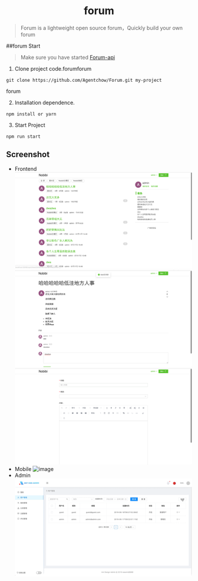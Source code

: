 <h1 align="center">forum</h1>

> Forum is a lightweight open source forum，Quickly build your own forum

##forum Start

> Make sure you have started [Forum-api](https://github.com/seawind8888/Forum-api)

1. Clone project code.forumforum

```
git clone https://github.com/Agentchow/Forum.git my-project
```

forum

2. Installation dependence.

```
npm install or yarn
```

3. Start Project

```
npm run start
```

## Screenshot

- Frontend
  ![image](/screenshot/screenshot1.png)
  ![image](/screenshot/screenshot2.png)
  ![forum](/screenshot/screenshot3.png)
- Mobile
  ![image](/screenshot/mobile.jpg)
- Admin
  ![image](/screenshot/demo.gif)
